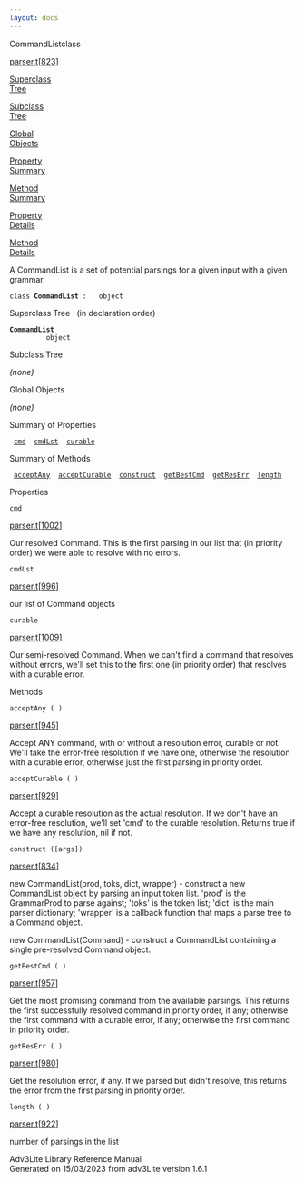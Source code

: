 ```yaml
---
layout: docs
---
```

<span class="title">CommandList</span><span class="type">class</span>

[parser.t](../file/parser.t.html)\[[823](../source/parser.t.html#823)\]

[Superclass  
Tree](#_SuperClassTree_)

[Subclass  
Tree](#_SubClassTree_)

[Global  
Objects](#_ObjectSummary_)

[Property  
Summary](#_PropSummary_)

[Method  
Summary](#_MethodSummary_)

[Property  
Details](#_Properties_)

[Method  
Details](#_Methods_)

<div class="fdesc">

A CommandList is a set of potential parsings for a given input with a
given grammar.

`class `**`CommandList`**` :   object`

</div>

<span id="_SuperClassTree_"></span>

<div class="mjhd">

<span class="hdln">Superclass Tree</span>   (in declaration order)

</div>

**`CommandList`**  
`         object`  
<span id="_SubClassTree_"></span>

<div class="mjhd">

<span class="hdln">Subclass Tree</span>  

</div>

*(none)* <span id="_ObjectSummary_"></span>

<div class="mjhd">

<span class="hdln">Global Objects</span>  

</div>

*(none)* <span id="_PropSummary_"></span>

<div class="mjhd">

<span class="hdln">Summary of Properties</span>  

</div>

` `[`cmd`](#cmd)`  `[`cmdLst`](#cmdLst)`  `[`curable`](#curable)`  `

<span id="_MethodSummary_"></span>

<div class="mjhd">

<span class="hdln">Summary of Methods</span>  

</div>

` `[`acceptAny`](#acceptAny)`  `[`acceptCurable`](#acceptCurable)`  `[`construct`](#construct)`  `[`getBestCmd`](#getBestCmd)`  `[`getResErr`](#getResErr)`  `[`length`](#length)`  `

<span id="_Properties_"></span>

<div class="mjhd">

<span class="hdln">Properties</span>  

</div>

<span id="cmd"></span>

`cmd`

[parser.t](../file/parser.t.html)\[[1002](../source/parser.t.html#1002)\]

<div class="desc">

Our resolved Command. This is the first parsing in our list that (in
priority order) we were able to resolve with no errors.

</div>

<span id="cmdLst"></span>

`cmdLst`

[parser.t](../file/parser.t.html)\[[996](../source/parser.t.html#996)\]

<div class="desc">

our list of Command objects

</div>

<span id="curable"></span>

`curable`

[parser.t](../file/parser.t.html)\[[1009](../source/parser.t.html#1009)\]

<div class="desc">

Our semi-resolved Command. When we can't find a command that resolves
without errors, we'll set this to the first one (in priority order) that
resolves with a curable error.

</div>

<span id="_Methods_"></span>

<div class="mjhd">

<span class="hdln">Methods</span>  

</div>

<span id="acceptAny"></span>

`acceptAny ( )`

[parser.t](../file/parser.t.html)\[[945](../source/parser.t.html#945)\]

<div class="desc">

Accept ANY command, with or without a resolution error, curable or not.
We'll take the error-free resolution if we have one, otherwise the
resolution with a curable error, otherwise just the first parsing in
priority order.

</div>

<span id="acceptCurable"></span>

`acceptCurable ( )`

[parser.t](../file/parser.t.html)\[[929](../source/parser.t.html#929)\]

<div class="desc">

Accept a curable resolution as the actual resolution. If we don't have
an error-free resolution, we'll set 'cmd' to the curable resolution.
Returns true if we have any resolution, nil if not.

</div>

<span id="construct"></span>

`construct ([args])`

[parser.t](../file/parser.t.html)\[[834](../source/parser.t.html#834)\]

<div class="desc">

new CommandList(prod, toks, dict, wrapper) - construct a new CommandList
object by parsing an input token list. 'prod' is the GrammarProd to
parse against; 'toks' is the token list; 'dict' is the main parser
dictionary; 'wrapper' is a callback function that maps a parse tree to a
Command object.

new CommandList(Command) - construct a CommandList containing a single
pre-resolved Command object.

</div>

<span id="getBestCmd"></span>

`getBestCmd ( )`

[parser.t](../file/parser.t.html)\[[957](../source/parser.t.html#957)\]

<div class="desc">

Get the most promising command from the available parsings. This returns
the first successfully resolved command in priority order, if any;
otherwise the first command with a curable error, if any; otherwise the
first command in priority order.

</div>

<span id="getResErr"></span>

`getResErr ( )`

[parser.t](../file/parser.t.html)\[[980](../source/parser.t.html#980)\]

<div class="desc">

Get the resolution error, if any. If we parsed but didn't resolve, this
returns the error from the first parsing in priority order.

</div>

<span id="length"></span>

`length ( )`

[parser.t](../file/parser.t.html)\[[922](../source/parser.t.html#922)\]

<div class="desc">

number of parsings in the list

</div>

<div class="ftr">

Adv3Lite Library Reference Manual  
Generated on 15/03/2023 from adv3Lite version 1.6.1

</div>
